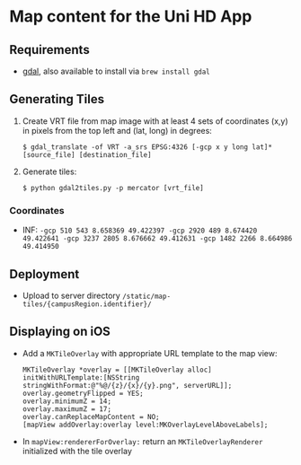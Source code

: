 # Map content for the Uni HD App

## Requirements

- [gdal](http://www.gdal.org), also available to install via `brew install gdal`

## Generating Tiles

1. Create VRT file from map image with at least 4 sets of coordinates (x,y) in pixels from the top left and (lat, long) in degrees:

	`$ gdal_translate -of VRT -a_srs EPSG:4326 [-gcp x y long lat]* [source_file] [destination_file]`

2. Generate tiles:

	`$ python gdal2tiles.py -p mercator [vrt_file]`
	
### Coordinates

- INF: `-gcp 510 543 8.658369 49.422397 -gcp 2920 489 8.674420 49.422641 -gcp 3237 2805 8.676662 49.412631 -gcp 1482 2266 8.664986 49.414950`

## Deployment

- Upload to server directory `/static/map-tiles/{campusRegion.identifier}/`

## Displaying on iOS

- Add a `MKTileOverlay` with appropriate URL template to the map view:

	```
    MKTileOverlay *overlay = [[MKTileOverlay alloc] initWithURLTemplate:[NSString stringWithFormat:@"%@/{z}/{x}/{y}.png", serverURL]];
    overlay.geometryFlipped = YES;
    overlay.minimumZ = 14;
    overlay.maximumZ = 17;
    overlay.canReplaceMapContent = NO;
    [mapView addOverlay:overlay level:MKOverlayLevelAboveLabels];
	```
	
- In `mapView:rendererForOverlay:` return an `MKTileOverlayRenderer` initialized with the tile overlay

